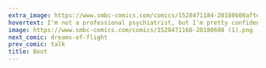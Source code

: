 ```yaml
---
extra_image: https://www.smbc-comics.com/comics/1528471184-20180608after (1).png
hovertext: I'm not a professional psychiatrist, but I'm pretty confident this would be super funny.
image: https://www.smbc-comics.com/comics/1528471168-20180608 (1).png
next_comic: dreams-of-flight
prev_comic: talk
title: Boot
---
```


